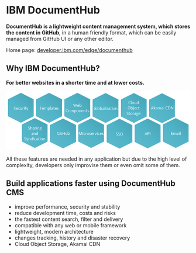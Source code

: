 # IBM DocumentHub


**DocumentHub is a lightweight content management system, which stores the content in GitHub**, in a human friendly format, which can be easily managed from GitHub UI or any other editor.


Home page: [developer.ibm.com/edge/documenthub](https://developer.ibm.com/edge/documenthub)

## Why IBM DocumentHub?

**For better websites in a shorter time and at lower costs.**

![features](https://github.com/IBM-DocumentHub/Documentation/blob/master/documentation%20en/_attachments/features1.png "features")

All these features are needed in any application but due to the high level of complexity, developers only improvise them or even omit some of them.


## Build applications faster using DocumentHub CMS

- improve performance, security and stability
- reduce development time, costs and risks
- the fastest content search, filter and delivery
- compatible with any web or mobile framework
- lightweight, modern architecture
- changes tracking, history and disaster recovery
- Cloud Object Storage, Akamai CDN
